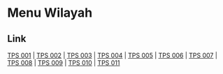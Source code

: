 # Menu Wilayah

## Link

[TPS 001](https://github.com/gigit-pemilu/pemilu-2024-15-jambi/tree/main/pileg-dpr/hitung-suara/sub/15-jambi/sub/05--muaro-jambi/sub/05-mestong/sub/2012-nyogan/sub/001-tps)
 | 
[TPS 002](https://github.com/gigit-pemilu/pemilu-2024-15-jambi/tree/main/pileg-dpr/hitung-suara/sub/15-jambi/sub/05--muaro-jambi/sub/05-mestong/sub/2012-nyogan/sub/002-tps)
 | 
[TPS 003](https://github.com/gigit-pemilu/pemilu-2024-15-jambi/tree/main/pileg-dpr/hitung-suara/sub/15-jambi/sub/05--muaro-jambi/sub/05-mestong/sub/2012-nyogan/sub/003-tps)
 | 
[TPS 004](https://github.com/gigit-pemilu/pemilu-2024-15-jambi/tree/main/pileg-dpr/hitung-suara/sub/15-jambi/sub/05--muaro-jambi/sub/05-mestong/sub/2012-nyogan/sub/004-tps)
 | 
[TPS 005](https://github.com/gigit-pemilu/pemilu-2024-15-jambi/tree/main/pileg-dpr/hitung-suara/sub/15-jambi/sub/05--muaro-jambi/sub/05-mestong/sub/2012-nyogan/sub/005-tps)
 | 
[TPS 006](https://github.com/gigit-pemilu/pemilu-2024-15-jambi/tree/main/pileg-dpr/hitung-suara/sub/15-jambi/sub/05--muaro-jambi/sub/05-mestong/sub/2012-nyogan/sub/006-tps)
 | 
[TPS 007](https://github.com/gigit-pemilu/pemilu-2024-15-jambi/tree/main/pileg-dpr/hitung-suara/sub/15-jambi/sub/05--muaro-jambi/sub/05-mestong/sub/2012-nyogan/sub/007-tps)
 | 
[TPS 008](https://github.com/gigit-pemilu/pemilu-2024-15-jambi/tree/main/pileg-dpr/hitung-suara/sub/15-jambi/sub/05--muaro-jambi/sub/05-mestong/sub/2012-nyogan/sub/008-tps)
 | 
[TPS 009](https://github.com/gigit-pemilu/pemilu-2024-15-jambi/tree/main/pileg-dpr/hitung-suara/sub/15-jambi/sub/05--muaro-jambi/sub/05-mestong/sub/2012-nyogan/sub/009-tps)
 | 
[TPS 010](https://github.com/gigit-pemilu/pemilu-2024-15-jambi/tree/main/pileg-dpr/hitung-suara/sub/15-jambi/sub/05--muaro-jambi/sub/05-mestong/sub/2012-nyogan/sub/010-tps)
 | 
[TPS 011](https://github.com/gigit-pemilu/pemilu-2024-15-jambi/tree/main/pileg-dpr/hitung-suara/sub/15-jambi/sub/05--muaro-jambi/sub/05-mestong/sub/2012-nyogan/sub/011-tps)

